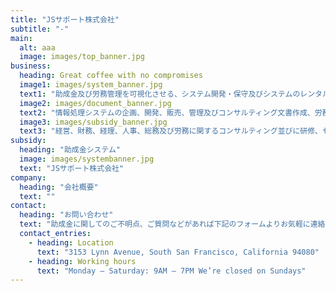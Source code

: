 ```yaml
---
title: "JSサポート株式会社"
subtitle: "-"
main:
  alt: aaa
  image: images/top_banner.jpg
business:
  heading: Great coffee with no compromises
  image1: images/system_banner.jpg
  text1: "助成金及び労務管理を可視化させる、システム開発・保守及びシステムのレンタル"
  image2: images/document_banner.jpg
  text2: "情報処理システムの企画、開発、販売、管理及びコンサルティング文書作成、労務事務及びその他各種事務・申請代行並びにそれらのコンサルティング"
  image3: images/subsidy_banner.jpg
  text3: "経営、財務、経理、人事、総務及び労務に関するコンサルティング並びに研修、セミナーの企画、開催及び運営"
subsidy:
  heading: "助成金システム"
  image: images/systembanner.jpg
  text: "JSサポート株式会社"
company:
  heading: "会社概要"
  text: ""
contact:
  heading: "お問い合わせ"
  text: "助成金に関してのご不明点、ご質問などがあれば下記のフォームよりお気軽に連絡ください。"
  contact_entries:
    - heading: Location
      text: "3153 Lynn Avenue, South San Francisco, California 94080"
    - heading: Working hours
      text: "Monday – Saturday: 9AM – 7PM We’re closed on Sundays"
---
```



